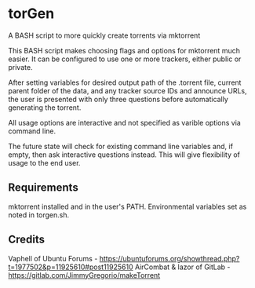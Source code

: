 # torGen
A BASH script to more quickly create torrents via mktorrent

This BASH script makes choosing flags and options for mktorrent much easier. It can be configured to use one or more trackers, either public or private.

After setting variables for desired output path of the .torrent file, current parent folder of the data, and any tracker source IDs and announce URLs, the user is presented with only three questions before automatically generating the torrent.

All usage options are interactive and not specified as varible options via command line.

The future state will check for existing command line variables and, if empty, then ask interactive questions instead. This will give flexibility of usage to the end user.

## Requirements

mktorrent installed and in the user's PATH.
Environmental variables set as noted in torgen.sh.

## Credits

Vaphell of Ubuntu Forums - https://ubuntuforums.org/showthread.php?t=1977502&p=11925610#post11925610
AirCombat & lazor of GitLab - https://gitlab.com/JimmyGregorio/makeTorrent
